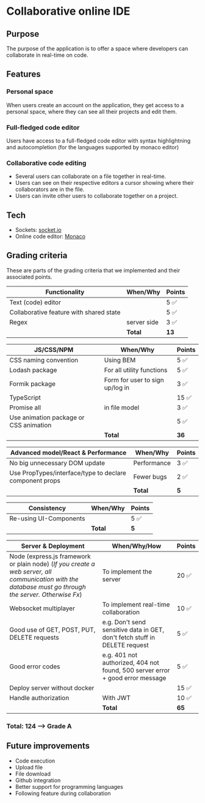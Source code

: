 # Collaborative online IDE

## Purpose

The purpose of the application is to offer a space where developers can collaborate in real-time on code.

## Features

### Personal space
When users create an account on the application, they get access to a personal space, where they can see all their projects and edit them. 

### Full-fledged code editor
Users have access to a full-fledged code editor with syntax highlightning and autocompletion (for the languages supported by monaco editor)


### Collaborative code editing
- Several users can collaborate on a file together in real-time.
- Users can see on their respective editors a cursor showing where their collaborators are in the file. 
- Users can invite other users to collaborate together on a project.

## Tech

- Sockets: [socket.io](https://socket.io/)
- Online code editor: [Monaco](https://microsoft.github.io/monaco-editor/index.html) 


## Grading criteria

These are parts of the grading criteria that we implemented and their associated points. 

| Functionality                           | When/Why                       | Points |
| --------------------------------------- | ------------------------------ | ------ |
| Text (code) editor                      |                      | 5 ✅     |
| Collaborative feature with shared state |                      | 5 ✅     |
| Regex                                   | server side | 3 ✅     |
|                                         | **Total**                      | **13** |



| JS/CSS/NPM            | When/Why                        | Points |
| --------------------- | ------------------------------- | ------ |
| CSS naming convention |  Using BEM                               | 5 ✅     |
| Lodash package        | For all utility functions       | 5  ✅    |
| Formik package        | Form for user to sign up/log in | 3  ✅    |
| TypeScript            |                                 | 15 ✅    |
|Promise all              | in file model| 3 ✅ |
| Use animation package or CSS animation|  | 5  ✅    |
|                       | **Total**                       | **36** |



| Advanced model/React & Performance                       | When/Why                                  | Points |
| -------------------------------------------------------- | ----------------------------------------- | ------ |
| No big unnecessary DOM update                            | Performance                               | 3    ✅    |
| Use PropTypes/interface/type to declare component props  | Fewer bugs                                | 2   ✅   |
|                                                          | **Total**                                 | **5**|


| Consistency                   | When/Why                                  | Points |
| -------------------------------------------------------- | ----------------------------------------- | ------ |
| Re-using UI-Components    | | 5 ✅|
|                                                          | **Total**                                 | **5**|

| Server & Deployment                                          | When/Why/How                                                 | Points |
| ------------------------------------------------------------ | ------------------------------------------------------------ | ------ |
| Node (express.js framework or plain node) (*If you create a web server, all communication with the database must go through the server. Otherwise Fx*) | To implement the server                                      | 20  ✅   |
| Websocket multiplayer                                        | To implement real-time collaboration                         | 10   ✅  |
| Good use of GET, POST, PUT, DELETE requests                  | e.g. Don't send sensitive data in GET, don't fetch stuff in DELETE request | 5 ✅|
| Good error codes                                             | e.g. 401 not authorized, 404 not found, 500 server error + good error message | 5 ✅ |
| Deploy server without docker                                 |                                                              | 15  ✅ |
| Handle authorization  | With JWT                              | 10  ✅  |
|                                                              | **Total**                                                    | **65** |

### **Total**: 124  --> Grade A

## Future improvements
- Code execution
- Upload file
- File download
- Github integration
- Better support for programming languages
- Following feature during collaboration

